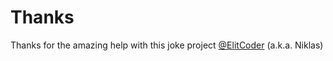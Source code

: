 # Thanks
Thanks for the amazing help with this joke project [@ElitCoder](https://github.com/ElitCoder) (a.k.a. Niklas)

